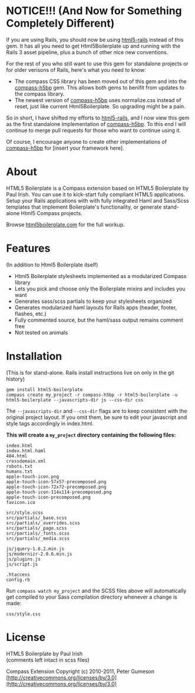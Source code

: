 NOTICE!!! (And Now for Something Completely Different)
=========================================================

If you are using Rails, you should now be using [html5-rails](https://github.com/sporkd/html5-rails) instead of this gem.
It has all you need to get Html5Boilerplate up and running with the Rails 3 asset pipeline, plus a bunch of other nice new conventions.

For the rest of you who still want to use this gem for standalone projects or for older verisons of Rails, here's what you need to know:

* The compass CSS library has been moved out of this gem and into the [compass-h5bp](https://github.com/sporkd/compass-h5bp) gem. This allows both gems to benifit from updates to the compass library.
* The newest version of [compass-h5bp](https://github.com/sporkd/compass-h5bp) uses normalize.css instead of reset, just like current Html5Boilerplate. So upgrading might be a pain.

So in short, I have shifted my efforts to [html5-rails](https://github.com/sporkd/html5-rails), and I now view this gem
as the first standalone implementation of [compass-h5bp](https://github.com/sporkd/compass-h5bp).
To this end I will continue to merge pull requests for those who want to continue using it.

Of course, I encourage anyone to create other implementations of [compass-h5bp](https://github.com/sporkd/compass-h5bp) for [insert your framework here].


About
==========

HTML5 Boilerplate is a Compass extension based on HTML5 Boilerplate by Paul Irish.
You can use it to kick-start fully compliant HTML5 applications. Setup your Rails
applications with with fully integrated Haml and Sass/Scss templates that implement
Boilerplate's functionality, or generate stand-alone Html5 Compass projects.

Browse [html5boilerplate.com](http://html5boilerplate.com) for the full workup.

Features
=========
(In addition to Html5 Boilerplate itself)

* Html5 Boilerplate stylesheets implemented as a modularized Compass library
* Lets you pick and choose only the Boilerplate mixins and includes you want
* Generates sass/scss partials to keep your stylesheets organized
* Generates modularized haml layouts for Rails apps (header, footer, flashes, etc.)
* Fully commented source, but the haml/sass output remains comment free
* Not tested on animals


Installation
========================

(This is for stand-alone. Rails install instructions live on only in the git history)

    gem install html5-boilerplate
    compass create my_project -r compass-h5bp -r html5-boilerplate -u html5-boilerplate --javascripts-dir js --css-dir css

The `--javascripts-dir` and `--css-dir` flags are to keep consistent with the original project layout.
If you omit them, be sure to edit your javascript and style tags accordingly in index.html.

**This will create a `my_project` directory containing the following files:**  

    index.html
    index.html.haml
    404.html
    crossdomain.xml
    robots.txt
    humans.txt
    apple-touch-icon.png
    apple-touch-icon-57x57-precomposed.png
    apple-touch-icon-72x72-precomposed.png
    apple-touch-icon-114x114-precomposed.png
    apple-touch-icon-precomposed.png
    favicon.ico
    
    src/style.scss
    src/partials/_base.scss
    src/partials/_overrides.scss
    src/partials/_page.scss
    src/partials/_fonts.scss
    src/partials/_media.scss
    
    js/jquery-1.6.2.min.js
    js/modernizr-2.0.6.min.js
    js/plugins.js
    js/script.js
    
    .htaccess
    config.rb

Run `compass watch my_project` and the SCSS files above will automatically
get compiled to your Sass compilation directory whenever a change is made:

    css/style.css

License
=======

HTML5 Boilerplate by Paul Irish  
(comments left intact in scss files)

Compass Extension Copyright (c) 2010-2011, Peter Gumeson  
[http://creativecommons.org/licenses/by/3.0](http://creativecommons.org/licenses/by/3.0)
